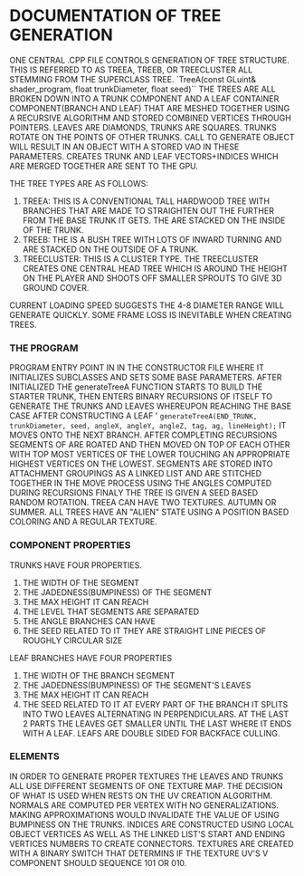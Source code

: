 # DOCUMENTATION OF TREE GENERATION

ONE CENTRAL .CPP FILE CONTROLS GENERATION OF TREE STRUCTURE. THIS IS REFERRED TO AS TREEA, TREEB, OR TREECLUSTER ALL STEMMING FROM THE SUPERCLASS TREE.
`TreeA(const GLuint& shader_program, float trunkDiameter, float seed)``
THE TREES ARE ALL BROKEN DOWN INTO A TRUNK COMPONENT AND A LEAF CONTAINER COMPONENT(BRANCH AND LEAF) THAT ARE MESHED TOGETHER USING A RECURSIVE ALGORITHM AND STORED COMBINED VERTICES THROUGH POINTERS. 
LEAVES ARE DIAMONDS, TRUNKS ARE SQUARES. TRUNKS ROTATE ON THE POINTS OF OTHER TRUNKS.
CALL TO GENERATE OBJECT WILL RESULT IN AN OBJECT WITH A STORED VAO IN THESE PARAMETERS.
CREATES TRUNK AND LEAF VECTORS+INDICES WHICH ARE MERGED TOGETHER ARE SENT TO THE GPU.

THE TREE TYPES ARE AS FOLLOWS:
1) TREEA: THIS IS A CONVENTIONAL TALL HARDWOOD TREE WITH BRANCHES THAT ARE MADE TO STRAIGHTEN OUT THE FURTHER FROM THE BASE TRUNK IT GETS. THE ARE STACKED ON THE INSIDE OF THE TRUNK.
2) TREEB: THE IS A BUSH TREE WITH LOTS OF INWARD TURNING AND ARE STACKED ON THE OUTSIDE OF A TRUNK.
3) TREECLUSTER: THIS IS A CLUSTER TYPE. THE TREECLUSTER CREATES ONE CENTRAL HEAD TREE WHICH IS AROUND THE HEIGHT ON THE PLAYER AND SHOOTS OFF SMALLER SPROUTS TO GIVE 3D GROUND COVER.

CURRENT LOADING SPEED SUGGESTS THE 4-8 DIAMETER RANGE WILL GENERATE QUICKLY. SOME FRAME LOSS IS INEVITABLE WHEN CREATING TREES.

### THE PROGRAM
PROGRAM ENTRY POINT IN IN THE CONSTRUCTOR FILE WHERE IT INITIALIZES SUBCLASSES AND SETS SOME BASE PARAMETERS.
AFTER INITIALIZED THE generateTreeA FUNCTION STARTS TO BUILD THE STARTER TRUNK, 
THEN ENTERS BINARY RECURSIONS OF ITSELF TO GENERATE THE TRUNKS AND LEAVES WHEREUPON REACHING THE BASE CASE AFTER CONSTRUCTING A LEAF '                  `generateTreeA(END_TRUNK, trunkDiameter, seed, angleX, angleY, angleZ, tag, ag, lineHeight);`
IT MOVES ONTO THE NEXT BRANCH. AFTER COMPLETING RECURSIONS SEGMENTS OF ARE ROATED AND THEN MOVED ON TOP OF EACH OTHER WITH TOP MOST VERTICES OF THE LOWER TOUCHING AN APPROPRIATE HIGHEST VERTICES ON THE LOWEST.
SEGMENTS ARE STORED INTO ATTACHMENT GROUPINGS AS A LINKED LIST AND ARE STITCHED TOGETHER IN THE MOVE PROCESS USING THE ANGLES COMPUTED DURING RECURSIONS
FINALY THE TREE IS GIVEN A SEED BASED RANDOM ROTATION.
TREEA CAN HAVE TWO TEXTURES. AUTUMN OR SUMMER. 
ALL TREES HAVE AN "ALIEN" STATE USING A POSITION BASED COLORING AND A REGULAR TEXTURE.

### COMPONENT PROPERTIES
TRUNKS HAVE FOUR PROPERTIES.
1) THE WIDTH OF THE SEGMENT
2) THE JADEDNESS(BUMPINESS) OF THE SEGMENT
3) THE MAX HEIGHT IT CAN REACH
4) THE LEVEL THAT SEGMENTS ARE SEPARATED
5) THE ANGLE BRANCHES CAN HAVE
6) THE SEED RELATED TO IT
THEY ARE STRAIGHT LINE PIECES OF ROUGHLY CIRCULAR SIZE
 
LEAF BRANCHES HAVE FOUR PROPERTIES
1) THE WIDTH OF THE BRANCH SEGMENT
2) THE JADEDNESS(BUMPINESS) OF THE SEGMENT'S LEAVES
3) THE MAX HEIGHT IT CAN REACH
4) THE SEED RELATED TO IT
AT EVERY PART OF THE BRANCH IT SPLITS  INTO TWO LEAVES ALTERNATING IN PERPENDICULARS.
AT THE LAST 2 PARTS THE LEAVES GET SMALLER UNTIL THE LAST WHERE IT ENDS WITH A LEAF.
LEAFS ARE DOUBLE SIDED FOR BACKFACE CULLING.

### ELEMENTS
IN ORDER TO GENERATE PROPER TEXTURES THE LEAVES AND TRUNKS ALL USE DIFFERENT SEGMENTS OF ONE TEXTURE MAP. THE DECISION OF WHAT IS USED WHEN RESTS ON THE UV CREATION ALGORITHM.
NORMALS ARE COMPUTED PER VERTEX WITH NO GENERALIZATIONS. MAKING APPROXIMATIONS WOULD INVALIDATE THE VALUE OF USING BUMPINESS ON THE TRUNKS.
INDICES ARE CONSTRUCTED USING LOCAL OBJECT VERTICES AS WELL AS THE LINKED LIST'S START AND ENDING VERTICES NUMBERS TO CREATE CONNECTORS.
TEXTURES ARE CREATED WITH A BINARY SWITCH THAT DETERMINS IF THE TEXTURE UV'S V COMPONENT SHOULD SEQUENCE 101 OR 010.